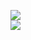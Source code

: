 [![](https://img.shields.io/badge/Made%20With-Github%20Spray-lightgrey.svg?style=for-the-badge&logo=github)](https://github.com/Annihil/github-spray#6732)  
[![](https://i.imgur.com/2DrTn0Z.gif)](https://github.com/Annihil/github-spray)